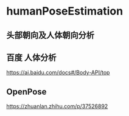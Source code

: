 # humanPoseEstimation

##  头部朝向及人体朝向分析


## 百度 **人体分析** 
https://ai.baidu.com/docs#/Body-API/top       



## OpenPose 

https://zhuanlan.zhihu.com/p/37526892      

